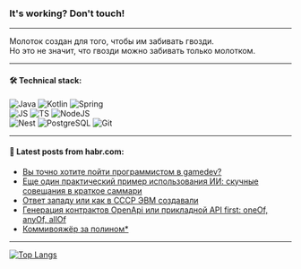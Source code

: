 ### It's working? Don't touch!

---
Молоток создан для того, чтобы им забивать гвозди. <br>
Но это не значит, что гвозди можно забивать только молотком.

---

#### 🛠️ Technical stack:

![Java](https://img.shields.io/badge/Java-informational?logo=Oracle&style=flat&logoColor=white&color=FF4500)
![Kotlin](https://img.shields.io/badge/Kotlin-informational?logo=Kotlin&style=flat&logoColor=white&color=774D97)
![Spring](https://img.shields.io/badge/SpringBoot-informational?logo=SpringBoot&style=flat&logoColor=white&color=6DB33F) <br>
![JS](https://img.shields.io/badge/JS-informational?logo=javaScript&style=flat&logoColor=black&color=F7Df1E)
![TS](https://img.shields.io/badge/TypeScript-informational?logo=typeScript&style=flat&logoColor=black&color=0667A8)
![NodeJS](https://img.shields.io/badge/NodeJS-informational?logo=node.js&style=flat&logoColor=white&color=70A760) <br>
![Nest](https://img.shields.io/badge/NestJS-informational?logo=NestJS&style=flat&logoColor=white&color=E0234E)
![PostgreSQL](https://img.shields.io/badge/PostgreSQL-informational?logo=PostgreSQL&style=flat&logoColor=white&color=DAA520)
![Git](https://img.shields.io/badge/Git-informational?logo=git&style=flat&logoColor=white&color=778899)

___

#### 💬 Latest posts from habr.com:

<!-- BLOG-POST-LIST:START -->
- [Вы точно хотите пойти программистом в gamedev?](https://habr.com/ru/articles/774972/?utm_source=habrahabr&utm_medium=rss&utm_campaign=774972)
- [Еще один практический пример использования ИИ: скучные совещания в краткое саммари](https://habr.com/ru/articles/774944/?utm_source=habrahabr&utm_medium=rss&utm_campaign=774944)
- [Ответ западу или как в СССР ЭВМ создавали](https://habr.com/ru/articles/774940/?utm_source=habrahabr&utm_medium=rss&utm_campaign=774940)
- [Генерация контрактов OpenApi или прикладной API first: oneOf, anyOf, allOf](https://habr.com/ru/articles/774928/?utm_source=habrahabr&utm_medium=rss&utm_campaign=774928)
- [Коммивояжёр за полином*](https://habr.com/ru/articles/774754/?utm_source=habrahabr&utm_medium=rss&utm_campaign=774754)
<!-- BLOG-POST-LIST:END -->

---
[![Top Langs](https://github-readme-stats-git-master-advtsetting-gmailcom.vercel.app/api/top-langs/?username=zloylis&langs_count=10&hide_title=false&title_color=e6edf3&size_weight=0.5&count_weight=0.5&layout=compact&hide_border=true&theme=dracula)](https://github.com/zloylis)

<!-- ![GitHub stats](https://github-readme-stats-git-master-advtsetting-gmailcom.vercel.app/api?username=zloylis&show_icons=true&hide_border=true&theme=dracula&hide_title=true&include_all_commits=true&count_private=true&hide=contribs&hide_rank=true) -->
